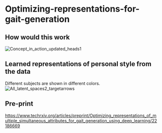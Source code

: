 # Optimizing-representations-for-gait-generation

## How would this work
![Concept_in_action_updated_heads1](https://user-images.githubusercontent.com/42185229/230518249-59ba806e-143e-467a-a2ce-87f576b23ec1.png)



## Learned representations of personal style from the data 

Different subjects are shown in different colors.
![All_latent_spaces2_targetarrows](https://user-images.githubusercontent.com/42185229/236709023-2c970a29-fcc0-49f5-a3bd-dbc4942c248d.png)

## Pre-print

https://www.techrxiv.org/articles/preprint/Optimizing_representations_of_multiple_simultaneous_attributes_for_gait_generation_using_deep_learning/22186669
